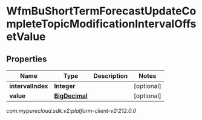 # WfmBuShortTermForecastUpdateCompleteTopicModificationIntervalOffsetValue


## Properties

| Name | Type | Description | Notes |
| ------------ | ------------- | ------------- | ------------- |
| **intervalIndex** | **Integer** |  |  [optional] |
| **value** | [**BigDecimal**](BigDecimal) |  |  [optional] |




_com.mypurecloud.sdk.v2:platform-client-v2:212.0.0_
